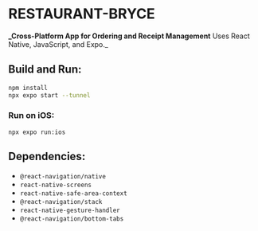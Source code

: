 # RESTAURANT-BRYCE
**_Cross-Platform App for Ordering and Receipt Management**
Uses React Native, JavaScript, and Expo._


## Build and Run:
```bash
npm install
npx expo start --tunnel
```

### Run on iOS:
`npx expo run:ios`

## Dependencies:
- `@react-navigation/native`
- `react-native-screens`
- `react-native-safe-area-context`
- `@react-navigation/stack`
- `react-native-gesture-handler`
- `@react-navigation/bottom-tabs`

